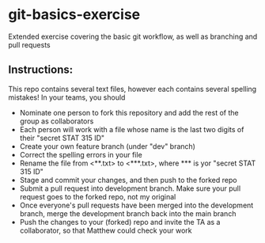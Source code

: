 # git-basics-exercise
Extended exercise covering the basic git workflow, as well as branching and pull requests  
## Instructions:  
This repo contains several text files, however each contains several spelling mistakes! 
In your teams, you should
* Nominate one person to fork this repository and add the rest of the group as collaborators
* Each person will work with a file whose name is the last two digits of their "secret STAT 315 ID"
* Create your own feature branch (under "dev" branch)
* Correct the spelling errors in your file
* Rename the file from \<\*\*.txt> to \<\*\*\*.txt>, where *** is yor "secret STAT 315 ID"
* Stage and commit your changes, and then push to the forked repo
* Submit a pull request into development branch. Make sure your pull request goes to the forked repo, not my original
* Once everyone's pull requests have been merged into the development branch, merge the development branch back into the main branch
* Push the changes to your (forked) repo and invite the TA as a collaborator, so that Matthew could check your work
